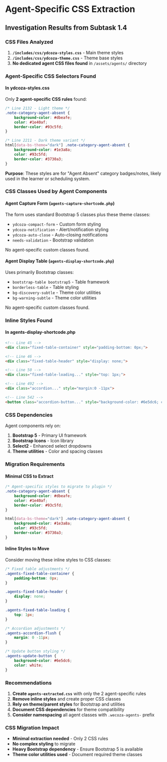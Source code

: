 # Agent-Specific CSS Extraction

## Investigation Results from Subtask 1.4

### CSS Files Analyzed

1. **`/includes/css/ydcoza-styles.css`** - Main theme styles
2. **`/includes/css/ydcoza-theme.css`** - Theme base styles
3. **No dedicated agent CSS files found** in `/assets/agents/` directory

### Agent-Specific CSS Selectors Found

#### In ydcoza-styles.css

Only **2 agent-specific CSS rules** found:

```css
/* Line 2132 - Light theme */
.note-category-agent-absent {
    background-color: #dbeafe;
    color: #1e40af;
    border-color: #93c5fd;
}

/* Line 2211 - Dark theme variant */
html[data-bs-theme="dark"] .note-category-agent-absent {
    background-color: #1e3a8a;
    color: #93c5fd;
    border-color: #3730a3;
}
```

**Purpose**: These styles are for "Agent Absent" category badges/notes, likely used in the learner or scheduling system.

### CSS Classes Used by Agent Components

#### Agent Capture Form (`agents-capture-shortcode.php`)

The form uses standard Bootstrap 5 classes plus these theme classes:
- `ydcoza-compact-form` - Custom form styling
- `ydcoza-notification` - Alert/notification styling
- `ydcoza-auto-close` - Auto-closing notifications
- `needs-validation` - Bootstrap validation

No agent-specific custom classes found.

#### Agent Display Table (`agents-display-shortcode.php`)

Uses primarily Bootstrap classes:
- `bootstrap-table bootstrap5` - Table framework
- `borderless-table` - Table styling
- `bg-discovery-subtle` - Theme color utilities
- `bg-warning-subtle` - Theme color utilities

No agent-specific custom classes found.

### Inline Styles Found

#### In agents-display-shortcode.php

```html
<!-- Line 45 -->
<div class="fixed-table-container" style="padding-bottom: 0px;">

<!-- Line 46 -->
<div class="fixed-table-header" style="display: none;">

<!-- Line 50 -->
<div class="fixed-table-loading..." style="top: 1px;">

<!-- Line 492 -->
<div class="accordion..." style="margin:0 -11px">

<!-- Line 542 -->
<button class="accordion-button..." style="background-color: #6e5dc6; color: white">
```

### CSS Dependencies

Agent components rely on:
1. **Bootstrap 5** - Primary UI framework
2. **Bootstrap Icons** - Icon library
3. **Select2** - Enhanced select dropdowns
4. **Theme utilities** - Color and spacing classes

### Migration Requirements

#### Minimal CSS to Extract

```css
/* Agent-specific styles to migrate to plugin */
.note-category-agent-absent {
    background-color: #dbeafe;
    color: #1e40af;
    border-color: #93c5fd;
}

html[data-bs-theme="dark"] .note-category-agent-absent {
    background-color: #1e3a8a;
    color: #93c5fd;
    border-color: #3730a3;
}
```

#### Inline Styles to Move

Consider moving these inline styles to CSS classes:
```css
/* Fixed table adjustments */
.agents-fixed-table-container {
    padding-bottom: 0px;
}

.agents-fixed-table-header {
    display: none;
}

.agents-fixed-table-loading {
    top: 1px;
}

/* Accordion adjustments */
.agents-accordion-flush {
    margin: 0 -11px;
}

/* Update button styling */
.agents-update-button {
    background-color: #6e5dc6;
    color: white;
}
```

### Recommendations

1. **Create `agents-extracted.css`** with only the 2 agent-specific rules
2. **Remove inline styles** and create proper CSS classes
3. **Rely on theme/parent styles** for Bootstrap and utilities
4. **Document CSS dependencies** for theme compatibility
5. **Consider namespacing** all agent classes with `.wecoza-agents-` prefix

### CSS Migration Impact

- **Minimal extraction needed** - Only 2 CSS rules
- **No complex styling** to migrate
- **Heavy Bootstrap dependency** - Ensure Bootstrap 5 is available
- **Theme color utilities used** - Document required theme classes